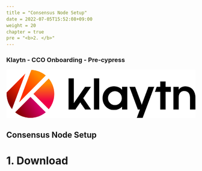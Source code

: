 ```yaml
---
title = "Consensus Node Setup"
date = 2022-07-05T15:52:08+09:00
weight = 20
chapter = true
pre = "<b>2. </b>"
---
```


### Klaytn - CCO Onboarding - Pre-cypress
![Klaytn Logo](/images/Logo-1.png?classes=border)

## Consensus Node Setup

# 1. Download
